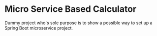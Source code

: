 # Micro Service Based Calculator

Dummy project who's sole purpose is to show a possible way to set up a Spring Boot microservice project. 
